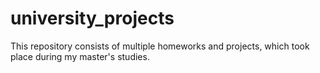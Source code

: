 # university_projects
This repository consists of multiple homeworks and projects, which took place during my master's studies.
